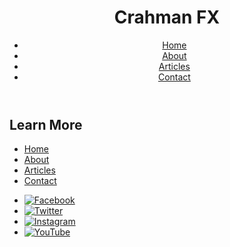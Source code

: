 <!DOCTYPE html>
<html lang="en">
<head>
    <meta charset="UTF-8">
    <meta name="viewport" content="width=device-width, initial-scale=1.0">
    <meta http-equiv="X-UA-Compatible" content="ie=edge">
    <title>Crahman FX - Home</title>
    <!-- Link to the CSS file -->
    <link rel="stylesheet" href="style.css">
</head>
<body>
    <!-- Header with the website name and a menu -->
    <header>
        <div class="container">
            <h1 class="logo">Crahman FX</h1>
            <nav class="menu">
                <ul>
                    <li><a href="index.html" class="active">Home</a></li>
                    <li><a href="about.html">About</a></li>
                    <li><a href="articles.html">Articles</a></li>
                    <li><a href="contact.html">Contact</a></li>
                </ul>
            </nav>
        </div>
    </header>
    <!-- Banner with a welcome message and a call to action button -->
    <section class="banner">
        <div class="container">
            <h2 style="color:paleblue>Welcome to Crahman FX</h2>
            <p>This is a website where I share my forex trading journey and knowledge with you.</p>
            <a href="about.html" class="btn">Learn More</a>
        </div>
    </section>
    <!-- Footer with some links and social media icons -->
    <footer>
        <div class="container">
            <div class="links">
                <ul>
                    <li><a href="index.html">Home</a></li>
                    <li><a href="about.html">About</a></li>
                    <li><a href="articles.html">Articles</a></li>
                    <li><a href="contact.html">Contact</a></li>
                </ul>
            </div>
            <div class="social">
                <ul>
                    <li><a href="#"><img src="facebook.png" alt="Facebook"></a></li>
                    <li><a href="#"><img src="twitter.png" alt="Twitter"></a></li>
                    <li><a href="#"><img src="instagram.png" alt="Instagram"></a></li>
                    <li><a href="#"><img src="youtube.png" alt="YouTube"></a></li>
                </ul>
            </div>
        </div>
    </footer>
    <!-- Link to the JavaScript file -->
    <script src="script.js"></script>
</body>
</html>

